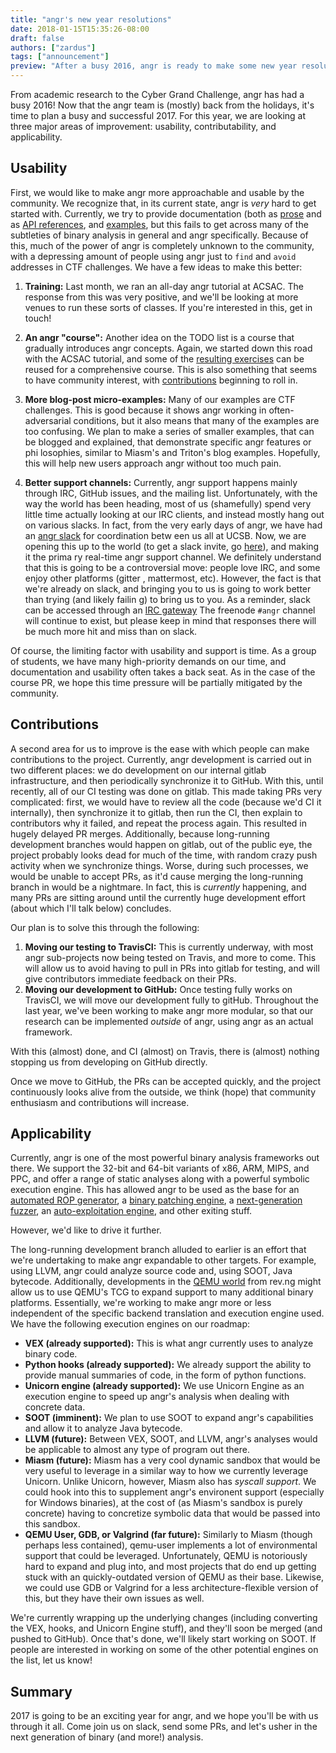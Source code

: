```yaml
---
title: "angr's new year resolutions"
date: 2018-01-15T15:35:26-08:00
draft: false
authors: ["zardus"]
tags: ["announcement"]
preview: "After a busy 2016, angr is ready to make some new year resolutions!"
---
```


From academic research to the Cyber Grand Challenge, angr has had a busy 2016!
Now that the angr team is (mostly) back from the holidays, it's time to plan a busy and successful 2017.
For this year, we are looking at three major areas of improvement: usability, contributability, and applicability.

## Usability
First, we would like to make angr more approachable and usable by the community.
We recognize that, in its current state, angr is *very* hard to get started with.
Currently, we try to provide documentation (both as [prose](http://docs.angr.io) and as [API references](http://api.angr.io),
and [examples](https://github.com/angr/angr-doc/tree/master/examples), but this fails to get across many
of the subtleties of binary analysis in general and angr specifically.
Because of this, much of the power of angr is completely unknown to the community, with a depressing amount of people using angr
just to `find` and `avoid` addresses in CTF challenges.
We have a few ideas to make this better:

1. **Training:**
Last month, we ran an all-day angr tutorial at ACSAC.
The response from this was very positive, and we'll be looking at more venues to run these sorts of classes.
If you're interested in this, get in touch!

2. **An angr "course":**
Another idea on the TODO list is a course that gradually introduces angr concepts.
Again, we started down this road with the ACSAC tutorial, and some of the
[resulting exercises](https://github.com/angr/acsac-course) can be reused for a comprehensive course.
This is also something that seems to have community interest, with
[contributions](https://github.com/angr/angr-doc/pull/113) beginning to roll in.

3. **More blog-post micro-examples:**
Many of our examples are CTF challenges.
This is good because it shows angr working in often-adversarial conditions, but it also means that many of the examples are too
confusing.
We plan to make a series of smaller examples, that can be blogged and explained, that demonstrate specific angr features or phi
losophies, similar to Miasm's and Triton's blog examples.
Hopefully, this will help new users approach angr without too much pain.

4. **Better support channels:**
Currently, angr support happens mainly through IRC, GitHub issues, and the mailing list.
Unfortunately, with the way the world has been heading, most of us (shamefully) spend very little time actually looking at our
IRC clients, and instead mostly hang out on various slacks.
In fact, from the very early days of angr, we have had an [angr slack](https://angr.slack.com) for coordination betw
een us all at UCSB.
Now, we are opening this up to the world (to get a slack invite, go [here](/invite)), and making it the prima
ry real-time angr support channel.
We definitely understand that this is going to be a controversial move: people love IRC, and some enjoy other platforms (gitter
, mattermost, etc).
However, the fact is that we're already on slack, and bringing you to us is going to work better than trying (and likely failin
g) to bring us to you.
As a reminder, slack can be accessed through an
[IRC gateway](https://get.slack.help/hc/en-us/articles/201727913-Connect-to-Slack-over-IRC-and-XMPP)
The freenode `#angr` channel will continue to exist, but please keep in mind that responses there will be much more hit and miss
than on slack.

Of course, the limiting factor with usability and support is time.
As a group of students, we have many high-priority demands on our time, and documentation and usability often takes a back seat.
As in the case of the course PR, we hope this time pressure will be partially mitigated by the community.

## Contributions

A second area for us to improve is the ease with which people can make contributions to the project.
Currently, angr development is carried out in two different places: we do development on our internal gitlab infrastructure, and
then periodically synchronize it to GitHub.
With this, until recently, all of our CI testing was done on gitlab.
This made taking PRs very complicated: first, we would have to review all the code (because we'd CI it internally),
then synchronize it to gitlab, then run the CI, then explain to contributors why it failed, and repeat the process again.
This resulted in hugely delayed PR merges.
Additionally, because long-running development branches would happen on gitlab, out of the public eye, the project probably looks
dead for much of the time, with random crazy push activity when we synchronize things.
Worse, during such processes, we would be unable to accept PRs, as it'd cause merging the long-running branch in would
be a nightmare.
In fact, this is *currently* happening, and many PRs are sitting around until the currently huge development effort
(about which I'll talk below) concludes.

Our plan is to solve this through the following:

1. **Moving our testing to TravisCI:**
This is currently underway, with most angr sub-projects now being tested on Travis, and more to come.
This will allow us to avoid having to pull in PRs into gitlab for testing, and will give contributors immediate feedback on their PRs.
2. **Moving our development to GitHub:**
Once testing fully works on TravisCI, we will move our development fully to gitHub. Throughout the last year, we've been working to make angr more modular, so that our research can be implemented *outside* of angr, using angr as an actual framework.

With this (almost) done, and CI (almost) on Travis, there is (almost) nothing stopping us from developing on GitHub directly.

Once we move to GitHub, the PRs can be accepted quickly, and the project continuously looks alive from the outside,
we think (hope) that community enthusiasm and contributions will increase.

## Applicability

Currently, angr is one of the most powerful binary analysis frameworks out there.
We support the 32-bit and 64-bit variants of x86, ARM, MIPS, and PPC,
and offer a range of static analyses along with a powerful symbolic execution engine.
This has allowed angr to be used as the base for an [automated ROP generator](https://github.com/salls/angrop),
a [binary patching engine](https://github.com/angr/patcherex),
a [next-generation fuzzer](https://github.com/shellphish/driller),
an [auto-exploitation engine](https://github.com/shellphish/rex),
and other exiting stuff.

However, we'd like to drive it further.

The long-running development branch alluded to earlier is an effort that we're undertaking
to make angr expandable to other targets.
For example, using LLVM, angr could analyze source code and, using SOOT, Java bytecode.
Additionally, developments in the [QEMU world](https://lists.nongnu.org/archive/html/qemu-devel/2016-11/msg04847.html)
from rev.ng might allow us to use QEMU's TCG to expand support to many additional binary platforms.
Essentially, we're working to make angr more or less independent of the specific backend translation and execution engine used.
We have the following execution engines on our roadmap:

+ **VEX (already supported):** This is what angr currently uses to analyze binary code.
+ **Python hooks (already supported):** We already support the ability to provide manual summaries of code, in the form of python functions.
+ **Unicorn engine (already supported):** We use Unicorn Engine as an execution engine to speed up angr's analysis when dealing with concrete data.
+ **SOOT (imminent):** We plan to use SOOT to expand angr's capabilities and allow it to analyze Java bytecode.
+ **LLVM (future):** Between VEX, SOOT, and LLVM, angr's analyses would be applicable to almost any type of program out there.
+ **Miasm (future):** Miasm has a very cool dynamic sandbox that would be very useful to leverage in a similar way to how we currently leverage Unicorn. Unlike Unicorn, however, Miasm also has <i>syscall support</i>. We could hook into this to supplement angr's environent support (especially for Windows binaries), at the cost of (as Miasm's sandbox is purely concrete) having to concretize symbolic data that would be passed into this sandbox.
+ **QEMU User, GDB, or Valgrind (far future):** Similarly to Miasm (though perhaps less contained), qemu-user implements a lot of environmental support that could be leveraged. Unfortunately, QEMU is notoriously hard to expand and plug into, and most projects that do end up getting stuck with an quickly-outdated version of QEMU as their base. Likewise, we could use GDB or Valgrind for a less architecture-flexible version of this, but they have their own issues as well.

We're currently wrapping up the underlying changes (including converting the VEX, hooks, and Unicorn Engine stuff), and they'll soon be merged (and pushed to GitHub).
Once that's done, we'll likely start working on SOOT.
If people are interested in working on some of the other potential engines on the list, let us know!

## Summary

2017 is going to be an exciting year for angr, and we hope you'll be with us through it all.
Come join us on slack, send some PRs, and let's usher in the next generation of binary (and more!) analysis.

